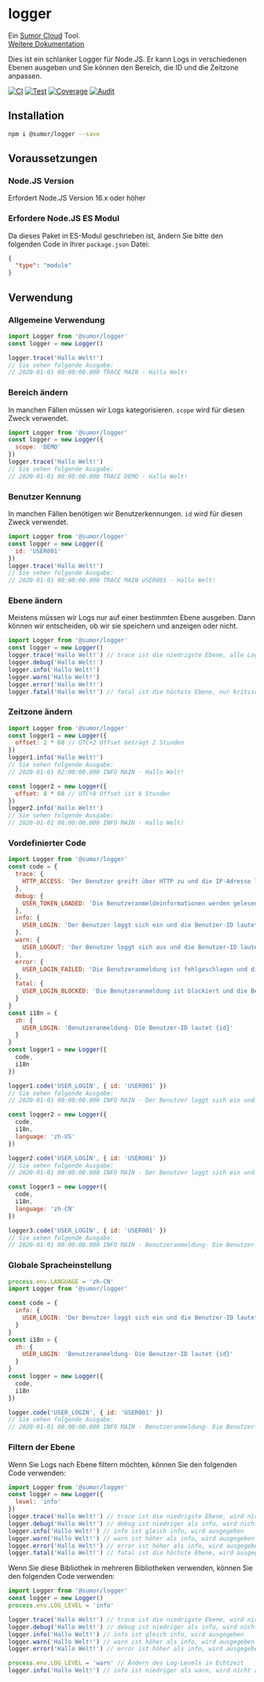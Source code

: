 # logger

Ein [Sumor Cloud](https://sumor.cloud) Tool.  
[Weitere Dokumentation](https://sumor.cloud/logger)

Dies ist ein schlanker Logger für Node.JS.
Er kann Logs in verschiedenen Ebenen ausgeben und Sie können den Bereich, die ID und die Zeitzone anpassen.

[![CI](https://github.com/sumor-cloud/logger/actions/workflows/ci.yml/badge.svg)](https://github.com/sumor-cloud/logger/actions/workflows/ci.yml)
[![Test](https://github.com/sumor-cloud/logger/actions/workflows/ut.yml/badge.svg)](https://github.com/sumor-cloud/logger/actions/workflows/ut.yml)
[![Coverage](https://github.com/sumor-cloud/logger/actions/workflows/coverage.yml/badge.svg)](https://github.com/sumor-cloud/logger/actions/workflows/coverage.yml)
[![Audit](https://github.com/sumor-cloud/logger/actions/workflows/audit.yml/badge.svg)](https://github.com/sumor-cloud/logger/actions/workflows/audit.yml)

## Installation

```bash
npm i @sumor/logger --save
```

## Voraussetzungen

### Node.JS Version

Erfordert Node.JS Version 16.x oder höher

### Erfordere Node.JS ES Modul

Da dieses Paket in ES-Modul geschrieben ist,
ändern Sie bitte den folgenden Code in Ihrer `package.json` Datei:

```json
{
  "type": "module"
}
```

## Verwendung

### Allgemeine Verwendung

```js
import Logger from '@sumor/logger'
const logger = new Logger()

logger.trace('Hallo Welt!')
// Sie sehen folgende Ausgabe:
// 2020-01-01 00:00:00.000 TRACE MAIN - Hallo Welt!
```

### Bereich ändern

In manchen Fällen müssen wir Logs kategorisieren. `scope` wird für diesen Zweck verwendet.

```js
import Logger from '@sumor/logger'
const logger = new Logger({
  scope: 'DEMO'
})
logger.trace('Hallo Welt!')
// Sie sehen folgende Ausgabe:
// 2020-01-01 00:00:00.000 TRACE DEMO - Hallo Welt!
```

### Benutzer Kennung

In manchen Fällen benötigen wir Benutzerkennungen. `id` wird für diesen Zweck verwendet.

```js
import Logger from '@sumor/logger'
const logger = new Logger({
  id: 'USER001'
})
logger.trace('Hallo Welt!')
// Sie sehen folgende Ausgabe:
// 2020-01-01 00:00:00.000 TRACE MAIN USER001 - Hallo Welt!
```

### Ebene ändern

Meistens müssen wir Logs nur auf einer bestimmten Ebene ausgeben. Dann können wir entscheiden, ob wir sie speichern und anzeigen oder nicht.

```js
import Logger from '@sumor/logger'
const logger = new Logger()
logger.trace('Hallo Welt!') // trace ist die niedrigste Ebene, alle Logs werden ausgegeben
logger.debug('Hallo Welt!')
logger.info('Hallo Welt!')
logger.warn('Hallo Welt!')
logger.error('Hallo Welt!')
logger.fatal('Hallo Welt!') // fatal ist die höchste Ebene, nur kritische Fehler werden ausgegeben
```

### Zeitzone ändern

```js
import Logger from '@sumor/logger'
const logger1 = new Logger({
  offset: 2 * 60 // UTC+2 Offset beträgt 2 Stunden
})
logger1.info('Hallo Welt!')
// Sie sehen folgende Ausgabe:
// 2020-01-01 02:00:00.000 INFO MAIN - Hallo Welt!

const logger2 = new Logger({
  offset: 8 * 60 // UTC+8 Offset ist 8 Stunden
})
logger2.info('Hallo Welt!')
// Sie sehen folgende Ausgabe:
// 2020-01-01 08:00:00.000 INFO MAIN - Hallo Welt!
```

### Vordefinierter Code

```js
import Logger from '@sumor/logger'
const code = {
  trace: {
    HTTP_ACCESS: 'Der Benutzer greift über HTTP zu und die IP-Adresse lautet {ip}'
  },
  debug: {
    USER_TOKEN_LOADED: 'Die Benutzeranmeldeinformationen werden gelesen und die Benutzer-ID lautet {id}'
  },
  info: {
    USER_LOGIN: 'Der Benutzer loggt sich ein und die Benutzer-ID lautet {id}'
  },
  warn: {
    USER_LOGOUT: 'Der Benutzer loggt sich aus und die Benutzer-ID lautet {id}'
  },
  error: {
    USER_LOGIN_FAILED: 'Die Benutzeranmeldung ist fehlgeschlagen und die Benutzer-ID lautet {id}'
  },
  fatal: {
    USER_LOGIN_BLOCKED: 'Die Benutzeranmeldung ist blockiert und die Benutzer-ID lautet {id}'
  }
}
const i18n = {
  zh: {
    USER_LOGIN: 'Benutzeranmeldung- Die Benutzer-ID lautet {id}'
  }
}
const logger1 = new Logger({
  code,
  i18n
})

logger1.code('USER_LOGIN', { id: 'USER001' })
// Sie sehen folgende Ausgabe:
// 2020-01-01 00:00:00.000 INFO MAIN - Der Benutzer loggt sich ein und die Benutzer-ID lautet USER001

const logger2 = new Logger({
  code,
  i18n,
  language: 'zh-US'
})

logger2.code('USER_LOGIN', { id: 'USER001' })
// Sie sehen folgende Ausgabe:
// 2020-01-01 00:00:00.000 INFO MAIN - Der Benutzer loggt sich ein und die Benutzer-ID lautet USER001

const logger3 = new Logger({
  code,
  i18n,
  language: 'zh-CN'
})

logger3.code('USER_LOGIN', { id: 'USER001' })
// Sie sehen folgende Ausgabe:
// 2020-01-01 00:00:00.000 INFO MAIN - Benutzeranmeldung- Die Benutzer-ID lautet USER001
```

### Globale Spracheinstellung

```js
process.env.LANGUAGE = 'zh-CN'
import Logger from '@sumor/logger'

const code = {
  info: {
    USER_LOGIN: 'Der Benutzer loggt sich ein und die Benutzer-ID lautet {id}'
  }
}
const i18n = {
  zh: {
    USER_LOGIN: 'Benutzeranmeldung- Die Benutzer-ID lautet {id}'
  }
}
const logger = new Logger({
  code,
  i18n
})

logger.code('USER_LOGIN', { id: 'USER001' })
// Sie sehen folgende Ausgabe:
// 2020-01-01 00:00:00.000 INFO MAIN - Benutzeranmeldung- Die Benutzer-ID lautet USER001
```

### Filtern der Ebene

Wenn Sie Logs nach Ebene filtern möchten, können Sie den folgenden Code verwenden:

```js
import Logger from '@sumor/logger'
const logger = new Logger({
  level: 'info'
})
logger.trace('Hallo Welt!') // trace ist die niedrigste Ebene, wird nicht ausgegeben
logger.debug('Hallo Welt!') // debug ist niedriger als info, wird nicht ausgegeben
logger.info('Hallo Welt!') // info ist gleich info, wird ausgegeben
logger.warn('Hallo Welt!') // warn ist höher als info, wird ausgegeben
logger.error('Hallo Welt!') // error ist höher als info, wird ausgegeben
logger.fatal('Hallo Welt!') // fatal ist die höchste Ebene, wird ausgegeben
```

Wenn Sie diese Bibliothek in mehreren Bibliotheken verwenden, können Sie den folgenden Code verwenden:

```js
import Logger from '@sumor/logger'
const logger = new Logger()
process.env.LOG_LEVEL = 'info'

logger.trace('Hallo Welt!') // trace ist die niedrigste Ebene, wird nicht ausgegeben
logger.debug('Hallo Welt!') // debug ist niedriger als info, wird nicht ausgegeben
logger.info('Hallo Welt!') // info ist gleich info, wird ausgegeben
logger.warn('Hallo Welt!') // warn ist höher als info, wird ausgegeben
logger.error('Hallo Welt!') // error ist höher als info, wird ausgegeben

process.env.LOG_LEVEL = 'warn' // Ändern des Log-Levels in Echtzeit
logger.info('Hallo Welt!') // info ist niedriger als warn, wird nicht ausgegeben
```